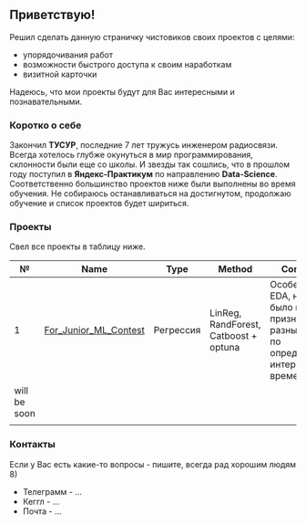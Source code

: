 ## Приветствую!

Решил сделать данную страничку чистовиков своих проектов с целями:
- упорядочивания работ
- возможности быстрого доступа к своим наработкам
- визитной карточки

Надеюсь, что мои проекты будут для Вас интересными и познавательными. 

### Коротко о себе

Закончил **ТУСУР**, последние 7 лет тружусь инженером радиосвязи. Всегда хотелось глубже окунуться в мир программирования, склонности были еще со школы. И звезды так сошлись, что в прошлом году поступил в **Яндекс-Практикум** по направлению **Data-Science**. Соответственно большинство проектов ниже были выполнены во время обучения.
Не собираюсь останавливаться на достигнутом, продолжаю обучение и список проектов будет шириться.

### Проекты

Свел все проекты в таблицу ниже.

| №   | Name  | Type  | Method  | Comments  |
|---	|---	|---  |---	|---	|
| 1 | [For_Junior_ML_Contest](1/For_Junior_ML_Contest.ipynb) | Регрессия  | LinReg, RandForest, Catboost + optuna | Особенности - EDA, нужно было выделить признаки из разных таблиц по определенному интервалу времени |
| will be soon  |   	|   	|   	|
|   	|   	|   	|   	|

### Контакты

Если у Вас есть какие-то вопросы - пишите, всегда рад хорошим людям 8)

* Телеграмм - ...
* Кеггл - ...
* Почта - ...
